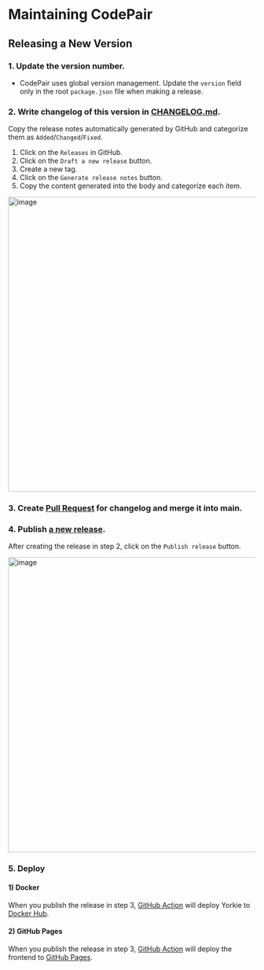 <!-- @format -->

# Maintaining CodePair

## Releasing a New Version

### 1. Update the version number.

- CodePair uses global version management. Update the `version` field only in the root `package.json` file when making a release.

### 2. Write changelog of this version in [CHANGELOG.md](https://github.com/yorkie-team/codepair/blob/main/CHANGELOG.md).

Copy the release notes automatically generated by GitHub and categorize them as `Added`/`Changed`/`Fixed`.

1. Click on the `Releases` in GitHub.
2. Click on the `Draft a new release` button.
3. Create a new tag.
4. Click on the `Generate release notes` button.
5. Copy the content generated into the body and categorize each item.

<img width="600" alt="image" src="https://user-images.githubusercontent.com/81357083/233356577-acc1dd33-5ad5-4b51-9f2e-6c771a063ccd.png">

### 3. Create [Pull Request](https://github.com/yorkie-team/codepair/commits/main/CHANGELOG.md) for changelog and merge it into main.

### 4. Publish [a new release](https://github.com/yorkie-team/codepair/releases/new).

After creating the release in step 2, click on the `Publish release` button.

<img width="600" alt="image" src="https://user-images.githubusercontent.com/81357083/233360815-86b723ec-3e63-4640-af1f-e61f61519549.png">

### 5. Deploy

#### 1) Docker

When you publish the release in step 3, [GitHub Action](https://github.com/yorkie-team/codepair/blob/main/.github/workflows/docker-publish.yaml) will deploy Yorkie to [Docker Hub](https://hub.docker.com/r/yorkieteam/codepair/tags).

#### 2) GitHub Pages

When you publish the release in step 3, [GitHub Action](https://github.com/yorkie-team/codepair/blob/main/.github/workflows/gh_pages.yaml) will deploy the frontend to [GitHub Pages](https://codepair.yorkie.dev).
